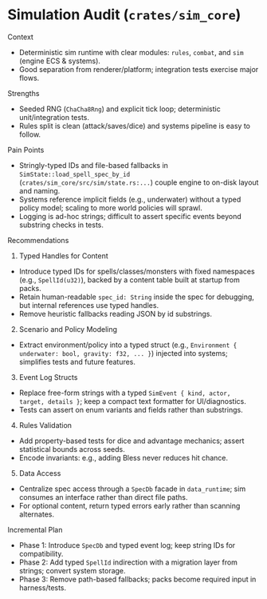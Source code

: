 # Simulation Audit (`crates/sim_core`)

Context
- Deterministic sim runtime with clear modules: `rules`, `combat`, and `sim` (engine ECS & systems).
- Good separation from renderer/platform; integration tests exercise major flows.

Strengths
- Seeded RNG (`ChaCha8Rng`) and explicit tick loop; deterministic unit/integration tests.
- Rules split is clean (attack/saves/dice) and systems pipeline is easy to follow.

Pain Points
- Stringly-typed IDs and file-based fallbacks in `SimState::load_spell_spec_by_id` (`crates/sim_core/src/sim/state.rs:...`) couple engine to on-disk layout and naming.
- Systems reference implicit fields (e.g., underwater) without a typed policy model; scaling to more world policies will sprawl.
- Logging is ad-hoc strings; difficult to assert specific events beyond substring checks in tests.

Recommendations
1) Typed Handles for Content
- Introduce typed IDs for spells/classes/monsters with fixed namespaces (e.g., `SpellId(u32)`), backed by a content table built at startup from packs.
- Retain human-readable `spec_id: String` inside the spec for debugging, but internal references use typed handles.
- Remove heuristic fallbacks reading JSON by id substrings.

2) Scenario and Policy Modeling
- Extract environment/policy into a typed struct (e.g., `Environment { underwater: bool, gravity: f32, ... }`) injected into systems; simplifies tests and future features.

3) Event Log Structs
- Replace free-form strings with a typed `SimEvent { kind, actor, target, details }`; keep a compact text formatter for UI/diagnostics.
- Tests can assert on enum variants and fields rather than substrings.

4) Rules Validation
- Add property-based tests for dice and advantage mechanics; assert statistical bounds across seeds.
- Encode invariants: e.g., adding Bless never reduces hit chance.

5) Data Access
- Centralize spec access through a `SpecDb` facade in `data_runtime`; sim consumes an interface rather than direct file paths.
- For optional content, return typed errors early rather than scanning alternates.

Incremental Plan
- Phase 1: Introduce `SpecDb` and typed event log; keep string IDs for compatibility.
- Phase 2: Add typed `SpellId` indirection with a migration layer from strings; convert system storage.
- Phase 3: Remove path-based fallbacks; packs become required input in harness/tests.

